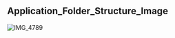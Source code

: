 ## Application_Folder_Structure_Image
![IMG_4789](https://user-images.githubusercontent.com/30646609/60645546-9246cb80-9e56-11e9-9d96-68d57a7e20b7.JPG)
